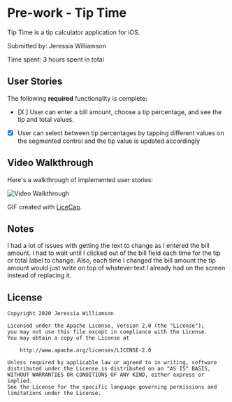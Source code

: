 # Pre-work - Tip Time

Tip Time is a tip calculator application for iOS.

Submitted by: Jeressia Williamson

Time spent: 3 hours spent in total

## User Stories

The following **required** functionality is complete:

* [X ] User can enter a bill amount, choose a tip percentage, and see the tip and total values.
* [X] User can select between tip percentages by tapping different values on the segmented control and the tip value is updated accordingly

## Video Walkthrough

Here's a walkthrough of implemented user stories:

<img src='https://i.imgur.com/GjQHprg.gif' title='Video Walkthrough' width='' alt='Video Walkthrough' />

GIF created with [LiceCap](http://www.cockos.com/licecap/).

## Notes

I had a lot of issues with getting the text to change as I entered the bill amount. I had to wait until I clicked out of the bill field each time for the tip or total label to change. Also, each time I changed the bill amount the tip amount would just write on top of whatever text I already had on the screen instead of replacing it.

## License

    Copyright 2020 Jeressia Williamson

    Licensed under the Apache License, Version 2.0 (the "License");
    you may not use this file except in compliance with the License.
    You may obtain a copy of the License at

        http://www.apache.org/licenses/LICENSE-2.0

    Unless required by applicable law or agreed to in writing, software
    distributed under the License is distributed on an "AS IS" BASIS,
    WITHOUT WARRANTIES OR CONDITIONS OF ANY KIND, either express or implied.
    See the License for the specific language governing permissions and
    limitations under the License.
